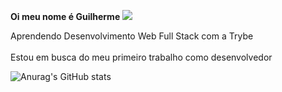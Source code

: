 <strong>Oi meu nome é Guilherme ![](https://user-images.githubusercontent.com/18350557/176309783-0785949b-9127-417c-8b55-ab5a4333674e.gif)</strong>

Aprendendo Desenvolvimento Web Full Stack com a Trybe
<br>
<br>
Estou em busca do meu primeiro trabalho como desenvolvedor 


![Anurag's GitHub stats](https://github-readme-stats.vercel.app/api?username=anuraghazra&show_icons=true&theme=midnight-purple)

